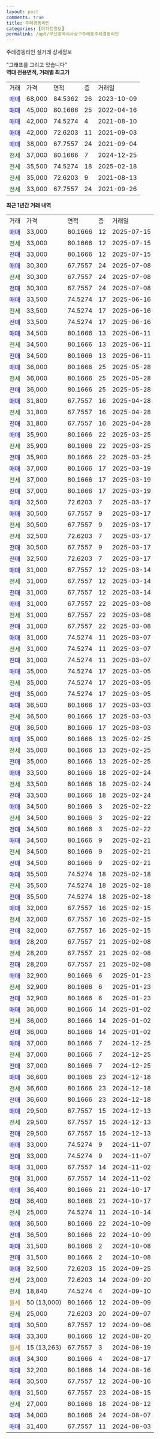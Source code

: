 ```yaml
---
layout: post
comments: true
title: 주례경동리인
categories: [아파트정보]
permalink: /apt/부산광역시사상구주례동주례경동리인
---
```


주례경동리인 실거래 상세정보

<script type="text/javascript">
  google.charts.load('current', {'packages':['line', 'corechart']});
  google.charts.setOnLoadCallback(drawChart);

  function drawChart() {
    var data = new google.visualization.DataTable();
    data.addColumn('date', '거래일');
    data.addColumn('number', "매매");
    data.addColumn('number', "전세");
    data.addColumn('number', "전매");

    data.addRows([[new Date(Date.parse("2025-07-15")), 33000, null, null], [new Date(Date.parse("2025-07-15")), null, 33000, null], [new Date(Date.parse("2025-07-15")), null, null, 33000], [new Date(Date.parse("2025-07-08")), 30300, null, null], [new Date(Date.parse("2025-07-08")), null, 30300, null], [new Date(Date.parse("2025-07-08")), null, null, 30300], [new Date(Date.parse("2025-06-16")), 33500, null, null], [new Date(Date.parse("2025-06-16")), null, 33500, null], [new Date(Date.parse("2025-06-16")), null, null, 33500], [new Date(Date.parse("2025-06-11")), 34500, null, null], [new Date(Date.parse("2025-06-11")), null, 34500, null], [new Date(Date.parse("2025-06-11")), null, null, 34500], [new Date(Date.parse("2025-05-28")), 36000, null, null], [new Date(Date.parse("2025-05-28")), null, 36000, null], [new Date(Date.parse("2025-05-28")), null, null, 36000], [new Date(Date.parse("2025-04-28")), 31800, null, null], [new Date(Date.parse("2025-04-28")), null, 31800, null], [new Date(Date.parse("2025-04-28")), null, null, 31800], [new Date(Date.parse("2025-03-25")), 35900, null, null], [new Date(Date.parse("2025-03-25")), null, 35900, null], [new Date(Date.parse("2025-03-25")), null, null, 35900], [new Date(Date.parse("2025-03-19")), 37000, null, null], [new Date(Date.parse("2025-03-19")), null, 37000, null], [new Date(Date.parse("2025-03-19")), null, null, 37000], [new Date(Date.parse("2025-03-17")), 32500, null, null], [new Date(Date.parse("2025-03-17")), 30500, null, null], [new Date(Date.parse("2025-03-17")), null, 30500, null], [new Date(Date.parse("2025-03-17")), null, 32500, null], [new Date(Date.parse("2025-03-17")), null, null, 30500], [new Date(Date.parse("2025-03-17")), null, null, 32500], [new Date(Date.parse("2025-03-14")), 31000, null, null], [new Date(Date.parse("2025-03-14")), null, 31000, null], [new Date(Date.parse("2025-03-14")), null, null, 31000], [new Date(Date.parse("2025-03-08")), 31000, null, null], [new Date(Date.parse("2025-03-08")), null, 31000, null], [new Date(Date.parse("2025-03-08")), null, null, 31000], [new Date(Date.parse("2025-03-07")), 31000, null, null], [new Date(Date.parse("2025-03-07")), null, 31000, null], [new Date(Date.parse("2025-03-07")), null, null, 31000], [new Date(Date.parse("2025-03-05")), 35000, null, null], [new Date(Date.parse("2025-03-05")), null, 35000, null], [new Date(Date.parse("2025-03-05")), null, null, 35000], [new Date(Date.parse("2025-03-03")), 36500, null, null], [new Date(Date.parse("2025-03-03")), null, 36500, null], [new Date(Date.parse("2025-03-03")), null, null, 36500], [new Date(Date.parse("2025-02-25")), 35000, null, null], [new Date(Date.parse("2025-02-25")), null, 35000, null], [new Date(Date.parse("2025-02-25")), null, null, 35000], [new Date(Date.parse("2025-02-24")), 33500, null, null], [new Date(Date.parse("2025-02-24")), null, 33500, null], [new Date(Date.parse("2025-02-24")), null, null, 33500], [new Date(Date.parse("2025-02-22")), 34500, null, null], [new Date(Date.parse("2025-02-22")), null, 34500, null], [new Date(Date.parse("2025-02-22")), null, null, 34500], [new Date(Date.parse("2025-02-21")), 34500, null, null], [new Date(Date.parse("2025-02-21")), null, 34500, null], [new Date(Date.parse("2025-02-21")), null, null, 34500], [new Date(Date.parse("2025-02-18")), 35500, null, null], [new Date(Date.parse("2025-02-18")), null, 35500, null], [new Date(Date.parse("2025-02-18")), null, null, 35500], [new Date(Date.parse("2025-02-15")), 32000, null, null], [new Date(Date.parse("2025-02-15")), null, 32000, null], [new Date(Date.parse("2025-02-15")), null, null, 32000], [new Date(Date.parse("2025-02-08")), 28200, null, null], [new Date(Date.parse("2025-02-08")), null, 28200, null], [new Date(Date.parse("2025-02-08")), null, null, 28200], [new Date(Date.parse("2025-01-23")), 32900, null, null], [new Date(Date.parse("2025-01-23")), null, 32900, null], [new Date(Date.parse("2025-01-23")), null, null, 32900], [new Date(Date.parse("2025-01-02")), 36000, null, null], [new Date(Date.parse("2025-01-02")), null, 36000, null], [new Date(Date.parse("2025-01-02")), null, null, 36000], [new Date(Date.parse("2024-12-25")), 37000, null, null], [new Date(Date.parse("2024-12-25")), null, 37000, null], [new Date(Date.parse("2024-12-25")), null, null, 37000], [new Date(Date.parse("2024-12-18")), 36600, null, null], [new Date(Date.parse("2024-12-18")), null, 36600, null], [new Date(Date.parse("2024-12-18")), null, null, 36600], [new Date(Date.parse("2024-12-13")), 29500, null, null], [new Date(Date.parse("2024-12-13")), null, 29500, null], [new Date(Date.parse("2024-12-13")), null, null, 29500], [new Date(Date.parse("2024-11-07")), 33000, null, null], [new Date(Date.parse("2024-11-07")), null, null, 33000], [new Date(Date.parse("2024-11-02")), 31000, null, null], [new Date(Date.parse("2024-11-02")), null, null, 31000], [new Date(Date.parse("2024-10-17")), 36400, null, null], [new Date(Date.parse("2024-10-17")), null, null, 36400], [new Date(Date.parse("2024-10-14")), null, 25000, null], [new Date(Date.parse("2024-10-09")), 36500, null, null], [new Date(Date.parse("2024-10-09")), null, null, 36500], [new Date(Date.parse("2024-10-08")), 31500, null, null], [new Date(Date.parse("2024-10-08")), null, null, 31500], [new Date(Date.parse("2024-09-25")), 32500, null, null], [new Date(Date.parse("2024-09-20")), null, 23000, null], [new Date(Date.parse("2024-09-10")), null, 18840, null], [new Date(Date.parse("2024-09-09")), null, null, null], [new Date(Date.parse("2024-09-07")), null, 25000, null], [new Date(Date.parse("2024-09-06")), 30500, null, null], [new Date(Date.parse("2024-08-20")), 33300, null, null], [new Date(Date.parse("2024-08-19")), null, null, null], [new Date(Date.parse("2024-08-17")), 34300, null, null], [new Date(Date.parse("2024-08-16")), 32200, null, null], [new Date(Date.parse("2024-08-16")), 30500, null, null], [new Date(Date.parse("2024-08-15")), 31500, null, null], [new Date(Date.parse("2024-08-12")), null, 27000, null], [new Date(Date.parse("2024-08-07")), 34000, null, null], [new Date(Date.parse("2024-08-03")), 31400, null, null]]);

    var options = {
      hAxis: {
        format: 'yyyy/MM/dd'
      },    
      lineWidth: 0,
      pointsVisible: true,    
      title: '최근 1년간 유형별 실거래가 분포',
      legend: { position: 'bottom' }
    };

    var formatter = new google.visualization.NumberFormat({pattern:'###,###'} );
    formatter.format(data, 1);
    formatter.format(data, 2);
    
    setTimeout(function() {
        var chart = new google.visualization.LineChart(document.getElementById('columnchart_material'));
        chart.draw(data, (options));
        document.getElementById('loading').style.display = 'none';
    }, 200);
  }
</script>


<div id="loading" style="z-index:20; display: block; margin-left: 0px">"그래프를 그리고 있습니다"</div>
<div id="columnchart_material" style="width: 95%; margin-left: 0px; display: block"></div>
<!-- contents start -->
<b>역대 전용면적, 거래별 최고가</b>
<table class="sortable">
    <tr>
      <td>거래</td>
      <td>가격</td>
      <td>면적</td>
      <td>층</td>
      <td>거래일</td>
    </tr>
        <tr>
          <td><a style="color: blue">매매</a></td>
          <td>68,000</td>
          <td>84.5362</td>
          <td>26</td>
          <td>2023-10-09</td>
        </tr>            <tr>
          <td><a style="color: blue">매매</a></td>
          <td>45,000</td>
          <td>80.1666</td>
          <td>25</td>
          <td>2022-04-16</td>
        </tr>            <tr>
          <td><a style="color: blue">매매</a></td>
          <td>42,000</td>
          <td>74.5274</td>
          <td>4</td>
          <td>2021-08-10</td>
        </tr>            <tr>
          <td><a style="color: blue">매매</a></td>
          <td>42,000</td>
          <td>72.6203</td>
          <td>11</td>
          <td>2021-09-03</td>
        </tr>            <tr>
          <td><a style="color: blue">매매</a></td>
          <td>38,000</td>
          <td>67.7557</td>
          <td>24</td>
          <td>2021-09-04</td>
        </tr>        
        <tr>
              <td><a style="color: darkgreen">전세</a></td>
              <td>37,000</td>
              <td>80.1666</td>
              <td>7</td>
              <td>2024-12-25</td>
            </tr>            <tr>
              <td><a style="color: darkgreen">전세</a></td>
              <td>35,500</td>
              <td>74.5274</td>
              <td>18</td>
              <td>2025-02-18</td>
            </tr>            <tr>
              <td><a style="color: darkgreen">전세</a></td>
              <td>35,000</td>
              <td>72.6203</td>
              <td>9</td>
              <td>2021-08-13</td>
            </tr>            <tr>
              <td><a style="color: darkgreen">전세</a></td>
              <td>33,000</td>
              <td>67.7557</td>
              <td>24</td>
              <td>2021-09-26</td>
            </tr>        
    
</table>

<b>최근 1년간 거래 내역</b>

<table class="sortable">
    <tr>
      <td>거래</td>
      <td>가격</td>
      <td>면적</td>
      <td>층</td>
      <td>거래일</td>
    </tr>
    <tr>
      <td><a style="color: blue">매매</a></td>
      <td>33,000</td>
      <td>80.1666</td>
      <td>12</td>
      <td>2025-07-15</td>
    </tr>          <tr>
      <td><a style="color: darkgreen">전세</a></td>
      <td>33,000</td>
      <td>80.1666</td>
      <td>12</td>
      <td>2025-07-15</td>
    </tr>          <tr>
      <td><a style="color: darkblue">전매</a></td>
      <td>33,000</td>
      <td>80.1666</td>
      <td>12</td>
      <td>2025-07-15</td>
    </tr>          <tr>
      <td><a style="color: blue">매매</a></td>
      <td>30,300</td>
      <td>67.7557</td>
      <td>24</td>
      <td>2025-07-08</td>
    </tr>          <tr>
      <td><a style="color: darkgreen">전세</a></td>
      <td>30,300</td>
      <td>67.7557</td>
      <td>24</td>
      <td>2025-07-08</td>
    </tr>          <tr>
      <td><a style="color: darkblue">전매</a></td>
      <td>30,300</td>
      <td>67.7557</td>
      <td>24</td>
      <td>2025-07-08</td>
    </tr>          <tr>
      <td><a style="color: blue">매매</a></td>
      <td>33,500</td>
      <td>74.5274</td>
      <td>17</td>
      <td>2025-06-16</td>
    </tr>          <tr>
      <td><a style="color: darkgreen">전세</a></td>
      <td>33,500</td>
      <td>74.5274</td>
      <td>17</td>
      <td>2025-06-16</td>
    </tr>          <tr>
      <td><a style="color: darkblue">전매</a></td>
      <td>33,500</td>
      <td>74.5274</td>
      <td>17</td>
      <td>2025-06-16</td>
    </tr>          <tr>
      <td><a style="color: blue">매매</a></td>
      <td>34,500</td>
      <td>80.1666</td>
      <td>13</td>
      <td>2025-06-11</td>
    </tr>          <tr>
      <td><a style="color: darkgreen">전세</a></td>
      <td>34,500</td>
      <td>80.1666</td>
      <td>13</td>
      <td>2025-06-11</td>
    </tr>          <tr>
      <td><a style="color: darkblue">전매</a></td>
      <td>34,500</td>
      <td>80.1666</td>
      <td>13</td>
      <td>2025-06-11</td>
    </tr>          <tr>
      <td><a style="color: blue">매매</a></td>
      <td>36,000</td>
      <td>80.1666</td>
      <td>25</td>
      <td>2025-05-28</td>
    </tr>          <tr>
      <td><a style="color: darkgreen">전세</a></td>
      <td>36,000</td>
      <td>80.1666</td>
      <td>25</td>
      <td>2025-05-28</td>
    </tr>          <tr>
      <td><a style="color: darkblue">전매</a></td>
      <td>36,000</td>
      <td>80.1666</td>
      <td>25</td>
      <td>2025-05-28</td>
    </tr>          <tr>
      <td><a style="color: blue">매매</a></td>
      <td>31,800</td>
      <td>67.7557</td>
      <td>16</td>
      <td>2025-04-28</td>
    </tr>          <tr>
      <td><a style="color: darkgreen">전세</a></td>
      <td>31,800</td>
      <td>67.7557</td>
      <td>16</td>
      <td>2025-04-28</td>
    </tr>          <tr>
      <td><a style="color: darkblue">전매</a></td>
      <td>31,800</td>
      <td>67.7557</td>
      <td>16</td>
      <td>2025-04-28</td>
    </tr>          <tr>
      <td><a style="color: blue">매매</a></td>
      <td>35,900</td>
      <td>80.1666</td>
      <td>22</td>
      <td>2025-03-25</td>
    </tr>          <tr>
      <td><a style="color: darkgreen">전세</a></td>
      <td>35,900</td>
      <td>80.1666</td>
      <td>22</td>
      <td>2025-03-25</td>
    </tr>          <tr>
      <td><a style="color: darkblue">전매</a></td>
      <td>35,900</td>
      <td>80.1666</td>
      <td>22</td>
      <td>2025-03-25</td>
    </tr>          <tr>
      <td><a style="color: blue">매매</a></td>
      <td>37,000</td>
      <td>80.1666</td>
      <td>17</td>
      <td>2025-03-19</td>
    </tr>          <tr>
      <td><a style="color: darkgreen">전세</a></td>
      <td>37,000</td>
      <td>80.1666</td>
      <td>17</td>
      <td>2025-03-19</td>
    </tr>          <tr>
      <td><a style="color: darkblue">전매</a></td>
      <td>37,000</td>
      <td>80.1666</td>
      <td>17</td>
      <td>2025-03-19</td>
    </tr>          <tr>
      <td><a style="color: blue">매매</a></td>
      <td>32,500</td>
      <td>72.6203</td>
      <td>7</td>
      <td>2025-03-17</td>
    </tr>          <tr>
      <td><a style="color: blue">매매</a></td>
      <td>30,500</td>
      <td>67.7557</td>
      <td>9</td>
      <td>2025-03-17</td>
    </tr>          <tr>
      <td><a style="color: darkgreen">전세</a></td>
      <td>30,500</td>
      <td>67.7557</td>
      <td>9</td>
      <td>2025-03-17</td>
    </tr>          <tr>
      <td><a style="color: darkgreen">전세</a></td>
      <td>32,500</td>
      <td>72.6203</td>
      <td>7</td>
      <td>2025-03-17</td>
    </tr>          <tr>
      <td><a style="color: darkblue">전매</a></td>
      <td>30,500</td>
      <td>67.7557</td>
      <td>9</td>
      <td>2025-03-17</td>
    </tr>          <tr>
      <td><a style="color: darkblue">전매</a></td>
      <td>32,500</td>
      <td>72.6203</td>
      <td>7</td>
      <td>2025-03-17</td>
    </tr>          <tr>
      <td><a style="color: blue">매매</a></td>
      <td>31,000</td>
      <td>67.7557</td>
      <td>12</td>
      <td>2025-03-14</td>
    </tr>          <tr>
      <td><a style="color: darkgreen">전세</a></td>
      <td>31,000</td>
      <td>67.7557</td>
      <td>12</td>
      <td>2025-03-14</td>
    </tr>          <tr>
      <td><a style="color: darkblue">전매</a></td>
      <td>31,000</td>
      <td>67.7557</td>
      <td>12</td>
      <td>2025-03-14</td>
    </tr>          <tr>
      <td><a style="color: blue">매매</a></td>
      <td>31,000</td>
      <td>67.7557</td>
      <td>22</td>
      <td>2025-03-08</td>
    </tr>          <tr>
      <td><a style="color: darkgreen">전세</a></td>
      <td>31,000</td>
      <td>67.7557</td>
      <td>22</td>
      <td>2025-03-08</td>
    </tr>          <tr>
      <td><a style="color: darkblue">전매</a></td>
      <td>31,000</td>
      <td>67.7557</td>
      <td>22</td>
      <td>2025-03-08</td>
    </tr>          <tr>
      <td><a style="color: blue">매매</a></td>
      <td>31,000</td>
      <td>74.5274</td>
      <td>11</td>
      <td>2025-03-07</td>
    </tr>          <tr>
      <td><a style="color: darkgreen">전세</a></td>
      <td>31,000</td>
      <td>74.5274</td>
      <td>11</td>
      <td>2025-03-07</td>
    </tr>          <tr>
      <td><a style="color: darkblue">전매</a></td>
      <td>31,000</td>
      <td>74.5274</td>
      <td>11</td>
      <td>2025-03-07</td>
    </tr>          <tr>
      <td><a style="color: blue">매매</a></td>
      <td>35,000</td>
      <td>74.5274</td>
      <td>17</td>
      <td>2025-03-05</td>
    </tr>          <tr>
      <td><a style="color: darkgreen">전세</a></td>
      <td>35,000</td>
      <td>74.5274</td>
      <td>17</td>
      <td>2025-03-05</td>
    </tr>          <tr>
      <td><a style="color: darkblue">전매</a></td>
      <td>35,000</td>
      <td>74.5274</td>
      <td>17</td>
      <td>2025-03-05</td>
    </tr>          <tr>
      <td><a style="color: blue">매매</a></td>
      <td>36,500</td>
      <td>80.1666</td>
      <td>17</td>
      <td>2025-03-03</td>
    </tr>          <tr>
      <td><a style="color: darkgreen">전세</a></td>
      <td>36,500</td>
      <td>80.1666</td>
      <td>17</td>
      <td>2025-03-03</td>
    </tr>          <tr>
      <td><a style="color: darkblue">전매</a></td>
      <td>36,500</td>
      <td>80.1666</td>
      <td>17</td>
      <td>2025-03-03</td>
    </tr>          <tr>
      <td><a style="color: blue">매매</a></td>
      <td>35,000</td>
      <td>80.1666</td>
      <td>13</td>
      <td>2025-02-25</td>
    </tr>          <tr>
      <td><a style="color: darkgreen">전세</a></td>
      <td>35,000</td>
      <td>80.1666</td>
      <td>13</td>
      <td>2025-02-25</td>
    </tr>          <tr>
      <td><a style="color: darkblue">전매</a></td>
      <td>35,000</td>
      <td>80.1666</td>
      <td>13</td>
      <td>2025-02-25</td>
    </tr>          <tr>
      <td><a style="color: blue">매매</a></td>
      <td>33,500</td>
      <td>80.1666</td>
      <td>18</td>
      <td>2025-02-24</td>
    </tr>          <tr>
      <td><a style="color: darkgreen">전세</a></td>
      <td>33,500</td>
      <td>80.1666</td>
      <td>18</td>
      <td>2025-02-24</td>
    </tr>          <tr>
      <td><a style="color: darkblue">전매</a></td>
      <td>33,500</td>
      <td>80.1666</td>
      <td>18</td>
      <td>2025-02-24</td>
    </tr>          <tr>
      <td><a style="color: blue">매매</a></td>
      <td>34,500</td>
      <td>80.1666</td>
      <td>3</td>
      <td>2025-02-22</td>
    </tr>          <tr>
      <td><a style="color: darkgreen">전세</a></td>
      <td>34,500</td>
      <td>80.1666</td>
      <td>3</td>
      <td>2025-02-22</td>
    </tr>          <tr>
      <td><a style="color: darkblue">전매</a></td>
      <td>34,500</td>
      <td>80.1666</td>
      <td>3</td>
      <td>2025-02-22</td>
    </tr>          <tr>
      <td><a style="color: blue">매매</a></td>
      <td>34,500</td>
      <td>80.1666</td>
      <td>9</td>
      <td>2025-02-21</td>
    </tr>          <tr>
      <td><a style="color: darkgreen">전세</a></td>
      <td>34,500</td>
      <td>80.1666</td>
      <td>9</td>
      <td>2025-02-21</td>
    </tr>          <tr>
      <td><a style="color: darkblue">전매</a></td>
      <td>34,500</td>
      <td>80.1666</td>
      <td>9</td>
      <td>2025-02-21</td>
    </tr>          <tr>
      <td><a style="color: blue">매매</a></td>
      <td>35,500</td>
      <td>74.5274</td>
      <td>18</td>
      <td>2025-02-18</td>
    </tr>          <tr>
      <td><a style="color: darkgreen">전세</a></td>
      <td>35,500</td>
      <td>74.5274</td>
      <td>18</td>
      <td>2025-02-18</td>
    </tr>          <tr>
      <td><a style="color: darkblue">전매</a></td>
      <td>35,500</td>
      <td>74.5274</td>
      <td>18</td>
      <td>2025-02-18</td>
    </tr>          <tr>
      <td><a style="color: blue">매매</a></td>
      <td>32,000</td>
      <td>67.7557</td>
      <td>16</td>
      <td>2025-02-15</td>
    </tr>          <tr>
      <td><a style="color: darkgreen">전세</a></td>
      <td>32,000</td>
      <td>67.7557</td>
      <td>16</td>
      <td>2025-02-15</td>
    </tr>          <tr>
      <td><a style="color: darkblue">전매</a></td>
      <td>32,000</td>
      <td>67.7557</td>
      <td>16</td>
      <td>2025-02-15</td>
    </tr>          <tr>
      <td><a style="color: blue">매매</a></td>
      <td>28,200</td>
      <td>67.7557</td>
      <td>21</td>
      <td>2025-02-08</td>
    </tr>          <tr>
      <td><a style="color: darkgreen">전세</a></td>
      <td>28,200</td>
      <td>67.7557</td>
      <td>21</td>
      <td>2025-02-08</td>
    </tr>          <tr>
      <td><a style="color: darkblue">전매</a></td>
      <td>28,200</td>
      <td>67.7557</td>
      <td>21</td>
      <td>2025-02-08</td>
    </tr>          <tr>
      <td><a style="color: blue">매매</a></td>
      <td>32,900</td>
      <td>80.1666</td>
      <td>6</td>
      <td>2025-01-23</td>
    </tr>          <tr>
      <td><a style="color: darkgreen">전세</a></td>
      <td>32,900</td>
      <td>80.1666</td>
      <td>6</td>
      <td>2025-01-23</td>
    </tr>          <tr>
      <td><a style="color: darkblue">전매</a></td>
      <td>32,900</td>
      <td>80.1666</td>
      <td>6</td>
      <td>2025-01-23</td>
    </tr>          <tr>
      <td><a style="color: blue">매매</a></td>
      <td>36,000</td>
      <td>80.1666</td>
      <td>14</td>
      <td>2025-01-02</td>
    </tr>          <tr>
      <td><a style="color: darkgreen">전세</a></td>
      <td>36,000</td>
      <td>80.1666</td>
      <td>14</td>
      <td>2025-01-02</td>
    </tr>          <tr>
      <td><a style="color: darkblue">전매</a></td>
      <td>36,000</td>
      <td>80.1666</td>
      <td>14</td>
      <td>2025-01-02</td>
    </tr>          <tr>
      <td><a style="color: blue">매매</a></td>
      <td>37,000</td>
      <td>80.1666</td>
      <td>7</td>
      <td>2024-12-25</td>
    </tr>          <tr>
      <td><a style="color: darkgreen">전세</a></td>
      <td>37,000</td>
      <td>80.1666</td>
      <td>7</td>
      <td>2024-12-25</td>
    </tr>          <tr>
      <td><a style="color: darkblue">전매</a></td>
      <td>37,000</td>
      <td>80.1666</td>
      <td>7</td>
      <td>2024-12-25</td>
    </tr>          <tr>
      <td><a style="color: blue">매매</a></td>
      <td>36,600</td>
      <td>80.1666</td>
      <td>23</td>
      <td>2024-12-18</td>
    </tr>          <tr>
      <td><a style="color: darkgreen">전세</a></td>
      <td>36,600</td>
      <td>80.1666</td>
      <td>23</td>
      <td>2024-12-18</td>
    </tr>          <tr>
      <td><a style="color: darkblue">전매</a></td>
      <td>36,600</td>
      <td>80.1666</td>
      <td>23</td>
      <td>2024-12-18</td>
    </tr>          <tr>
      <td><a style="color: blue">매매</a></td>
      <td>29,500</td>
      <td>67.7557</td>
      <td>15</td>
      <td>2024-12-13</td>
    </tr>          <tr>
      <td><a style="color: darkgreen">전세</a></td>
      <td>29,500</td>
      <td>67.7557</td>
      <td>15</td>
      <td>2024-12-13</td>
    </tr>          <tr>
      <td><a style="color: darkblue">전매</a></td>
      <td>29,500</td>
      <td>67.7557</td>
      <td>15</td>
      <td>2024-12-13</td>
    </tr>          <tr>
      <td><a style="color: blue">매매</a></td>
      <td>33,000</td>
      <td>74.5274</td>
      <td>9</td>
      <td>2024-11-07</td>
    </tr>          <tr>
      <td><a style="color: darkblue">전매</a></td>
      <td>33,000</td>
      <td>74.5274</td>
      <td>9</td>
      <td>2024-11-07</td>
    </tr>          <tr>
      <td><a style="color: blue">매매</a></td>
      <td>31,000</td>
      <td>67.7557</td>
      <td>14</td>
      <td>2024-11-02</td>
    </tr>          <tr>
      <td><a style="color: darkblue">전매</a></td>
      <td>31,000</td>
      <td>67.7557</td>
      <td>14</td>
      <td>2024-11-02</td>
    </tr>          <tr>
      <td><a style="color: blue">매매</a></td>
      <td>36,400</td>
      <td>80.1666</td>
      <td>21</td>
      <td>2024-10-17</td>
    </tr>          <tr>
      <td><a style="color: darkblue">전매</a></td>
      <td>36,400</td>
      <td>80.1666</td>
      <td>21</td>
      <td>2024-10-17</td>
    </tr>          <tr>
      <td><a style="color: darkgreen">전세</a></td>
      <td>25,000</td>
      <td>74.5274</td>
      <td>11</td>
      <td>2024-10-14</td>
    </tr>          <tr>
      <td><a style="color: blue">매매</a></td>
      <td>36,500</td>
      <td>80.1666</td>
      <td>22</td>
      <td>2024-10-09</td>
    </tr>          <tr>
      <td><a style="color: darkblue">전매</a></td>
      <td>36,500</td>
      <td>80.1666</td>
      <td>22</td>
      <td>2024-10-09</td>
    </tr>          <tr>
      <td><a style="color: blue">매매</a></td>
      <td>31,500</td>
      <td>80.1666</td>
      <td>2</td>
      <td>2024-10-08</td>
    </tr>          <tr>
      <td><a style="color: darkblue">전매</a></td>
      <td>31,500</td>
      <td>80.1666</td>
      <td>2</td>
      <td>2024-10-08</td>
    </tr>          <tr>
      <td><a style="color: blue">매매</a></td>
      <td>32,500</td>
      <td>72.6203</td>
      <td>15</td>
      <td>2024-09-25</td>
    </tr>          <tr>
      <td><a style="color: darkgreen">전세</a></td>
      <td>23,000</td>
      <td>72.6203</td>
      <td>14</td>
      <td>2024-09-20</td>
    </tr>          <tr>
      <td><a style="color: darkgreen">전세</a></td>
      <td>18,840</td>
      <td>74.5274</td>
      <td>4</td>
      <td>2024-09-10</td>
    </tr>          <tr>
      <td><a style="color: darkgoldenrod">월세</a></td>
      <td>50 (13,000)</td>
      <td>80.1666</td>
      <td>12</td>
      <td>2024-09-09</td>
    </tr>          <tr>
      <td><a style="color: darkgreen">전세</a></td>
      <td>25,000</td>
      <td>72.6203</td>
      <td>20</td>
      <td>2024-09-07</td>
    </tr>          <tr>
      <td><a style="color: blue">매매</a></td>
      <td>30,500</td>
      <td>67.7557</td>
      <td>12</td>
      <td>2024-09-06</td>
    </tr>          <tr>
      <td><a style="color: blue">매매</a></td>
      <td>33,300</td>
      <td>80.1666</td>
      <td>12</td>
      <td>2024-08-20</td>
    </tr>          <tr>
      <td><a style="color: darkgoldenrod">월세</a></td>
      <td>15 (13,263)</td>
      <td>67.7557</td>
      <td>3</td>
      <td>2024-08-19</td>
    </tr>          <tr>
      <td><a style="color: blue">매매</a></td>
      <td>34,300</td>
      <td>80.1666</td>
      <td>4</td>
      <td>2024-08-17</td>
    </tr>          <tr>
      <td><a style="color: blue">매매</a></td>
      <td>32,200</td>
      <td>80.1666</td>
      <td>14</td>
      <td>2024-08-16</td>
    </tr>          <tr>
      <td><a style="color: blue">매매</a></td>
      <td>30,500</td>
      <td>67.7557</td>
      <td>12</td>
      <td>2024-08-16</td>
    </tr>          <tr>
      <td><a style="color: blue">매매</a></td>
      <td>31,500</td>
      <td>67.7557</td>
      <td>23</td>
      <td>2024-08-15</td>
    </tr>          <tr>
      <td><a style="color: darkgreen">전세</a></td>
      <td>27,000</td>
      <td>80.1666</td>
      <td>18</td>
      <td>2024-08-12</td>
    </tr>          <tr>
      <td><a style="color: blue">매매</a></td>
      <td>34,000</td>
      <td>80.1666</td>
      <td>24</td>
      <td>2024-08-07</td>
    </tr>          <tr>
      <td><a style="color: blue">매매</a></td>
      <td>31,400</td>
      <td>67.7557</td>
      <td>11</td>
      <td>2024-08-03</td>
    </tr>      </table>
<!-- contents end -->    

